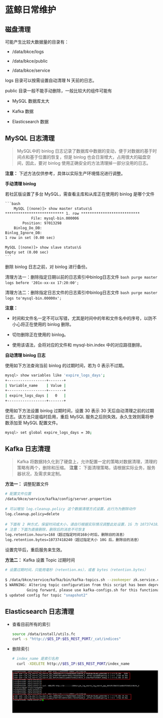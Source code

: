 # 蓝鲸日常维护

## 磁盘清理

可能产生比较大数据量的目录有：

- /data/bkce/logs

- /data/bkce/public

- /data/bkce/service

logs 目录可以按需设置自动清理 N 天前的日志。

public 目录一般不能手动删除，一般比较大的组件可能有

- MySQL 数据库太大

- Kafka 数据

- Elasticsearch 数据

## MySQL 日志清理
> MySQL中的 binlog 日志记录了数据库中数据的变动，便于对数据的基于时间点和基于位置的恢复，但是 binlog 也会日渐增大，占用很大的磁盘空间，因此，要对 binlog 使用正确安全的方法清理掉一部分没用的日志。

**注意：** 下述方法仅供参考，具体以实际生产环境情况进行调整。

**手动清理 binlog**

若社区版设置了多台 MySQL，需查看主库和从库正在使用的 binlog 是哪个文件

    ```bash
        MySQL [(none)]> show master status\G
    *************************** 1. row ***************************
                File: mysql-bin.000006
            Position: 97013298
        Binlog_Do_DB:
    Binlog_Ignore_DB:
    1 row in set (0.00 sec)

    MySQL [(none)]> show slave status\G
    Empty set (0.00 sec)
    ```
删除 binlog 日志之前，对 binlog 进行备份。

清理方法一：删除指定日期以前的日志索引中binlog日志文件
    ```bash
    purge master logs before '201x-xx-xx 17:20:00';
    ```

清理方法二：删除指定日志文件的日志索引中binlog日志文件
    ```bash
    purge master logs to'mysql-bin.00000x';
    ```

**注意：**

- 时间和文件名一定不可以写错，尤其是时间中的年和文件名中的序号，以防不小心将正在使用的 binlog 删除。

- 切勿删除正在使用的 binlog。

- 使用该语法，会将对应的文件和 mysql-bin.index 中的对应路径删除。

**自动清理 binlog 日志**

使用如下方法查询当前 binlog 的过期时间，若为 0 表示不过期。

```bash
mysql> show variables like 'expire_logs_days';
+------------------+-------+
| Variable_name    | Value |
+------------------+-------+
| expire_logs_days |   0   |
+------------------+-------+
```
使用如下方法设置 binlog 过期时间，设置 30 表示 30 天后自动清理之前的过期日志。该方法只是临时启用，重启 MySQL 服务之后则失效。永久生效则需将参数添加至 MySQL 配置文件。

```bash
mysql> set global expire_logs_days = 30;
```
## Kafka 日志清理
> Kafka 将数据持久化到了硬盘上，允许配置一定的策略对数据清理，清理的策略有两个，删除和压缩。
**注意：** 下面清理策略，请根据实际业务，服务器状况，及需求来定制。

**方法一：** 调整配置文件
```bash
# 配置文件位置
/data/bkce/service/kafka/config/server.properties

# 可以增加 log.cleanup.policy 这个数据清理方式设置，此行为为删除动作
log.cleanup.policy=delete

# 下面有 2 种方式，保留时间或大小，请自行根据实际情况调整此处设置，1G 为 1073741824 。具体保留大小根据实际情况设置
# 注意：下面为直接删除，删除后的消息不可恢复
log.retention.hours=168（超过指定时间168小时后，删除旧的消息）
log.retention.bytes=10737418240（超过指定大小 10G 后，删除旧的消息）

```
设置完毕后，重启服务来生效。

**方法二：** Kafka 设置 Topic 过期时间

```bash
# 设置过期时间，只能用毫秒（retention.ms），或者 bytes（retention.bytes）

$ /data/bkce/service/kafka/bin/kafka-topics.sh --zookeeper zk.service.consul:2181/common_kafka --topic snapshot2 --alter --config retention.ms=17280000
$ WARNING: Altering topic configuration from this script has been deprecated and may be removed in future releases.
          Going forward, please use kafka-configs.sh for this functionality
$ updated config for topic "snapshot2"

```

## Elasticsearch 日志清理
- 查看目前所有的索引
    ```bash
    source /data/install/utils.fc  
    curl -s "http://$ES_IP:$ES_REST_PORT/_cat/indices"
    ```

- 删除索引
  ```bash
  # index_name 是索引名称
    curl -XDELETE http://$ES_IP:$ES_REST_PORT/index_name
  ```
    ![es索引](../../assets/bk_search_log.png)
